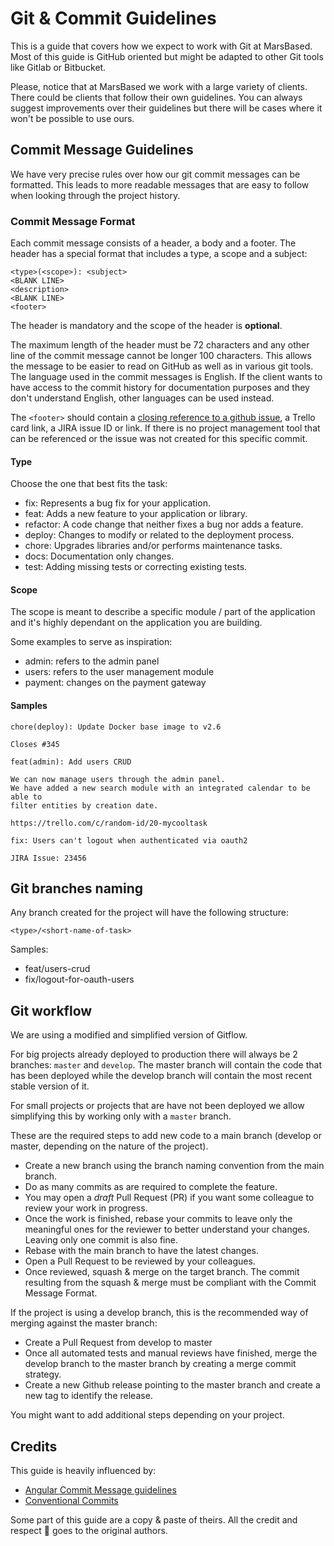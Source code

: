 # Git & Commit Guidelines

This is a guide that covers how we expect to work with Git at MarsBased. Most of this guide is GitHub oriented but might be adapted to
other Git tools like Gitlab or Bitbucket.

Please, notice that at MarsBased we work with a large variety of clients. There could be clients that
follow their own guidelines. You can always suggest improvements over their guidelines but there
will be cases where it won't be possible to use ours.

## Commit Message Guidelines

We have very precise rules over how our git commit messages can be formatted.
This leads to more readable messages that are easy to follow when looking through the project history.

### Commit Message Format

Each commit message consists of a header, a body and a footer. The header has a special format that includes a type, a scope and a subject:

```
<type>(<scope>): <subject>
<BLANK LINE>
<description>
<BLANK LINE>
<footer>
```

The header is mandatory and the scope of the header is **optional**.

The maximum length of the header must be 72 characters and any other line of the commit message cannot be longer 100 characters. This allows the message to be easier to read on GitHub as well as in various git tools.
The language used in the commit messages is English. If the client wants to have access to the commit history for documentation purposes and they don't understand English, other languages can be used instead.

The `<footer>` should contain a [closing reference to a github issue](https://help.github.com/en/github/managing-your-work-on-github/closing-issues-using-keywords),
a Trello card link, a JIRA issue ID or link. If there is no project management tool that can be referenced or the issue was not created for this specific commit.

#### Type

Choose the one that best fits the task:

- fix: Represents a bug fix for your application.
- feat: Adds a new feature to your application or library.
- refactor: A code change that neither fixes a bug nor adds a feature.
- deploy: Changes to modify or related to the deployment process.
- chore: Upgrades libraries and/or performs maintenance tasks.
- docs: Documentation only changes.
- test: Adding missing tests or correcting existing tests.

#### Scope

The scope is meant to describe a specific module / part of the application and it's highly dependant on the application you are building.

Some examples to serve as inspiration:

- admin: refers to the admin panel
- users: refers to the user management module
- payment: changes on the payment gateway

#### Samples

```
chore(deploy): Update Docker base image to v2.6

Closes #345
```

```
feat(admin): Add users CRUD

We can now manage users through the admin panel.
We have added a new search module with an integrated calendar to be able to
filter entities by creation date.

https://trello.com/c/random-id/20-mycooltask
```

```
fix: Users can't logout when authenticated via oauth2

JIRA Issue: 23456
```

## Git branches naming

Any branch created for the project will have the following structure:

`<type>/<short-name-of-task>`

Samples:

- feat/users-crud
- fix/logout-for-oauth-users


## Git workflow

We are using a modified and simplified version of Gitflow.

For big projects already deployed to production there will always be 2 branches: `master` and `develop`.
The master branch will contain the code that has been deployed while the develop branch will contain the most recent stable version of it.

For small projects or projects that are have not been deployed we allow simplifying this by working only with a `master` branch.

These are the required steps to add new code to a main branch (develop or master, depending on the nature of the project).

- Create a new branch using the branch naming convention from the main branch.
- Do as many commits as are required to complete the feature.
- You may open a _draft_ Pull Request (PR) if you want some colleague to review your work in progress.
- Once the work is finished, rebase your commits to leave only the meaningful ones for the reviewer to better understand your changes. Leaving only one commit is also fine.
- Rebase with the main branch to have the latest changes.
- Open a Pull Request to be reviewed by your colleagues.
- Once reviewed, squash & merge on the target branch. The commit resulting from the squash & merge must be compliant with the Commit Message Format.

If the project is using a develop branch, this is the recommended way of merging against the master branch:

- Create a Pull Request from develop to master
- Once all automated tests and manual reviews have finished, merge the develop branch to the master branch by creating a merge commit strategy.
- Create a new Github release pointing to the master branch and create a new tag to identify the release.

You might want to add additional steps depending on your project.

## Credits

This guide is heavily influenced by:

- [Angular Commit Message guidelines](https://github.com/angular/angular/blob/22b96b9/CONTRIBUTING.md#-commit-message-guidelines)
- [Conventional Commits](https://www.conventionalcommits.org/en/v1.0.0-beta.2/)

Some part of this guide are a copy & paste of theirs. All the credit and respect 🙌 goes to the original authors.
